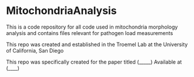 # MitochondriaAnalysis
This is a code repository for all code used in mitochondria morphology analysis and contains files relevant for pathogen load measurements 

This repo was created and established in the Troemel Lab at the University of California, San Diego

This repo was specifically created for the paper titled (_____)
Available at (____) 

